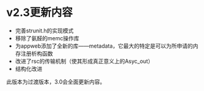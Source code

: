 # v2.3更新内容

- 完善strunit.h的实现模式
- 移除了氨醛的memc操作库
- 为appweb添加了全新的库——metadata，它最大的特定是可以为所申请的内存注册析构函数
- 改进了rsc的传输机制（使其形成真正意义上的Asyc_out）
- 结构化改进

此版本为过渡版本，3.0会全面更新内容。
